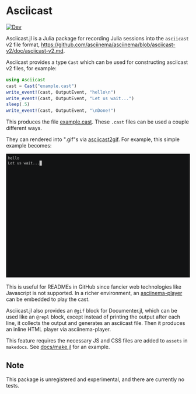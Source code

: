 # Asciicast

[![Dev](https://img.shields.io/badge/docs-dev-blue.svg)](https://ericphanson.github.io/Asciicast.jl/dev)

Asciicast.jl is a Julia package for recording Julia sessions into the `asciicast` v2 file format, <https://github.com/asciinema/asciinema/blob/asciicast-v2/doc/asciicast-v2.md>.

Asciicast provides a type `Cast` which can be used for constructing asciicast v2 files, for example:
```julia
using Asciicast
cast = Cast("example.cast")
write_event!(cast, OutputEvent, "hello\n")
write_event!(cast, OutputEvent, "Let us wait...")
sleep(.5)
write_event!(cast, OutputEvent, "\nDone!")
```
This produces the file [example.cast](./example.cast).
These `.cast` files can be used a couple different ways.

They can rendered into ".gif"s via [asciicast2gif](https://github.com/asciinema/asciicast2gif). For example,
this simple example becomes:

![](example.gif)

This is useful for READMEs in GitHub since fancier web technologies like Javascript is not supported. In a richer environment, an
[asciinema-player](https://github.com/asciinema/asciinema-player) can be embedded to play the cast.

Asciicast.jl also provides an `@gif` block for Documenter.jl, which can be used like
an `@repl` block, except instead of printing the output after each line, it collects the output and generates
an asciicast file. Then it produces an inline HTML player via
asciinema-player.

This feature requires the necessary JS and CSS files are added to `assets` in `makedocs`. See [docs/make.jl](docs/make.jl) for an example.

## Note

This package is unregistered and experimental, and there are currently no tests.
